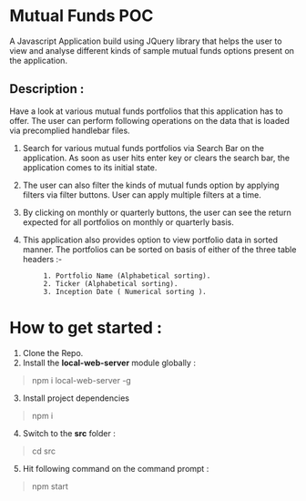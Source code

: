 # Mutual Funds POC
A Javascript Application build using JQuery library that helps the user to view and analyse different kinds of sample mutual funds options present on the application.

## Description :

Have a look at various mutual funds portfolios that this application has to offer. The user can perform following operations on the data that is loaded via precomplied handlebar files.

1. Search for various mutual funds portfolios via Search Bar on the application. As soon as user hits enter key or clears the search bar, the application comes to its initial state.

2. The user can also filter the kinds of mutual funds option by applying filters via filter buttons. User can apply multiple filters at a time.

3. By clicking on monthly or quarterly buttons, the user can see the return expected for all portfolios on monthly or quarterly basis.

4. This application also provides option to view portfolio data in sorted manner. The portfolios can be sorted on basis of either of the three table headers :-
			 
			1. Portfolio Name (Alphabetical sorting).
			2. Ticker (Alphabetical sorting).
			3. Inception Date ( Numerical sorting ).
			
# How to get started :

1. Clone the Repo.
2. Install the **local-web-server** module globally : 
  > npm i local-web-server -g 
3. Install project dependencies 
  > npm i 
4. Switch to the **src** folder :
  > cd src
5. Hit following command on the command prompt : 
  > npm start
